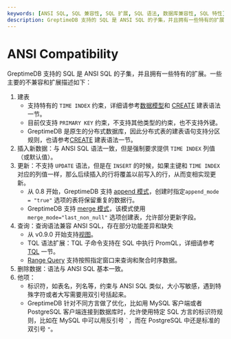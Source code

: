 ```yaml
---
keywords: [ANSI SQL, SQL 兼容性, SQL 扩展, SQL 语法, 数据库兼容性, SQL 特性]
description: GreptimeDB 支持的 SQL 是 ANSI SQL 的子集，并且拥有一些特有的扩展。
---
```


# ANSI Compatibility

GreptimeDB 支持的 SQL 是 ANSI SQL 的子集，并且拥有一些特有的扩展。一些主要的不兼容和扩展描述如下：

1. 建表
    * 支持特有的 `TIME INDEX` 约束，详细请参考[数据模型](/user-guide/concepts/data-model.md)和 [CREATE](./create.md) 建表语法一节。
    * 目前仅支持 `PRIMARY KEY` 约束，不支持其他类型的约束，也不支持外键。
    * GreptimeDB 是原生的分布式数据库，因此分布式表的建表语句支持分区规则，也请参考[CREATE](./create.md) 建表语法一节。
2. 插入新数据：与 ANSI SQL 语法一致，但是强制要求提供 `TIME INDEX` 列值（或默认值）。
3. 更新：不支持 `UPDATE` 语法，但是在 `INSERT` 的时候，如果主键和 `TIME INDEX` 对应的列值一样，那么后续插入的行将覆盖以前写入的行，从而变相实现更新。
    * 从 0.8 开始，GreptimeDB 支持 [append 模式](/reference/sql/create.md#创建-Append-Only-表)，创建时指定`append_mode = "true"` 选项的表将保留重复的数据行。 
    * GreptimeDB 支持 [merge 模式](/reference/sql/create.md#create-an-append-only-table)，该模式使用 `merge_mode="last_non_null"` 选项创建表，允许部分更新字段。
4. 查询：查询语法兼容 ANSI SQL，存在部分功能差异和缺失
    * 从 v0.9.0 开始支持[视图](/user-guide/query-data/view.md)。
    * TQL 语法扩展：TQL 子命令支持在 SQL 中执行 PromQL，详细请参考 [TQL](./tql.md) 一节。
    * [Range Query](/reference/sql/range.md#range-query) 支持按照指定窗口来查询和聚合时序数据。
5. 删除数据：语法与 ANSI SQL 基本一致。
6. 他项：
    * 标识符，如表名，列名等，约束与 ANSI SQL 类似，大小写敏感，遇到特殊字符或者大写需要用双引号括起来。
    * GreptimeDB 针对不同方言做了优化，比如用 MySQL 客户端或者 PostgreSQL 客户端连接到数据库时，允许使用特定 SQL 方言的标识符规则，比如在 MySQL 中可以用反引号 `` ` ``，而在 PostgreSQL 中还是标准的双引号 `"`。
